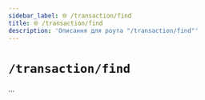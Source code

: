 ```yaml
---
sidebar_label: 🌐 /transaction/find
title: 🌐 /transaction/find
description: 'Описання для роута "/transaction/find"'
---
```


# `/transaction/find`

...
